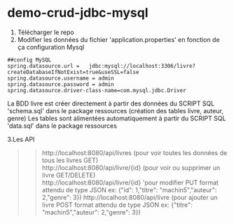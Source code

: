 # demo-crud-jdbc-mysql

1. Télécharger le repo  
2. Modifier les données du fichier 'application.properties' en fonction de ça configuration Mysql
```
##config MySQL
spring.datasource.url =   jdbc:mysql://localhost:3306/livre?createDatabaseIfNotExist=true&useSSL=false
spring.datasource.username = admin
spring.datasource.password = admin
spring.datasource.driver-class-name=com.mysql.jdbc.Driver
```
La BDD livre est créer directement à partir des données du SCRIPT SQL 'schema.sql' dans le package ressources (création des tables livre, auteur, genre)
Les tables sont alimentées automatiquement à partir du SCRIPT SQL 'data.sql' dans le package ressources

3.Les API 
>>http://localhost:8080/api/livres (pour voir toutes les données de tous les livres GET)  
>>http://localhost:8080/api/livre/{id} (pour voir ou supprimer un livre GET/DELETE)  
>>http://localhost:8080/api/livre/{id}  'pour modifier PUT format attendu de type JSON ex: {"id": 1,"titre": "machin5","auteur": 2,"genre": 3})
>>http://localhost:8080/api/livre (pour ajouter un livre POST format attendu de type JSON ex: {"titre": "machin5","auteur": 2,"genre": 3})  


